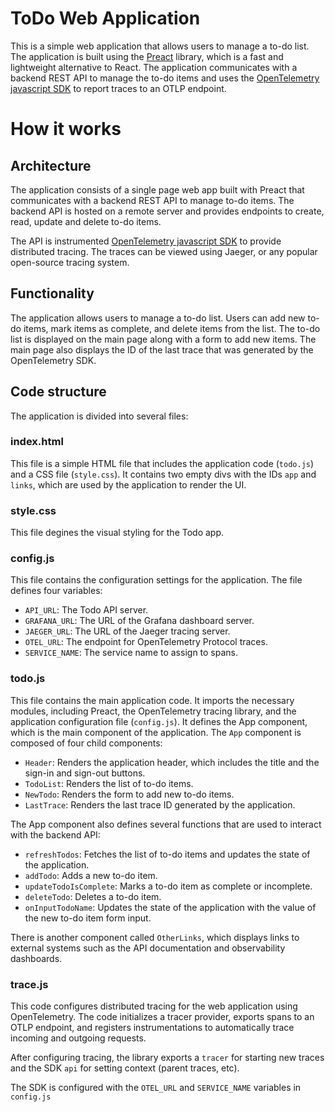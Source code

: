 # ToDo Web Application
This is a simple web application that allows users to manage a to-do list. The application is built using the [Preact](https://preactjs.com/) library, which is a fast and lightweight alternative to React. The application communicates with a backend REST API to manage the to-do items and uses the [OpenTelemetry javascript SDK](https://github.com/open-telemetry/opentelemetry-js) to report traces to an OTLP endpoint.

# How it works
## Architecture
The application consists of a single page web app built with Preact that communicates with a backend REST API to manage to-do items. The backend API is hosted on a remote server and provides endpoints to create, read, update and delete to-do items. 

The API is instrumented [OpenTelemetry javascript SDK](https://github.com/open-telemetry/opentelemetry-js) to provide distributed tracing. The traces can be viewed using Jaeger, or any popular open-source tracing system.

## Functionality
The application allows users to manage a to-do list. Users can add new to-do items, mark items as complete, and delete items from the list. The to-do list is displayed on the main page along with a form to add new items. The main page also displays the ID of the last trace that was generated by the OpenTelemetry SDK. 

## Code structure
The application is divided into several files: 

### index.html
This file is a simple HTML file that includes the  application code (`todo.js`) and a CSS file (`style.css`). It contains two empty divs with the IDs `app` and `links`, which are used by the application to render the UI.

### style.css
This file degines the visual styling for the Todo app.

### config.js
This file contains the configuration settings for the application. The file defines four variables:

* `API_URL`: The Todo API server.
* `GRAFANA_URL`: The URL of the Grafana dashboard server.
* `JAEGER_URL`: The URL of the Jaeger tracing server.
* `OTEL_URL`: The endpoint for OpenTelemetry Protocol traces.
* `SERVICE_NAME`: The service name to assign to spans.

### todo.js
This file contains the main application code. It imports the necessary modules, including Preact, the OpenTelemetry tracing library, and the application configuration file (`config.js`). It defines the App component, which is the main component of the application. The `App` component is composed of four child components:

* `Header`: Renders the application header, which includes the title and the sign-in and sign-out buttons.
* `TodoList`: Renders the list of to-do items.
* `NewTodo`: Renders the form to add new to-do items.
* `LastTrace`: Renders the last trace ID generated by the application.

The App component also defines several functions that are used to interact with the backend API:

* `refreshTodos`: Fetches the list of to-do items and updates the state of the application.
* `addTodo`: Adds a new to-do item.
* `updateTodoIsComplete`: Marks a to-do item as complete or incomplete.
* `deleteTodo`: Deletes a to-do item.
* `onInputTodoName`: Updates the state of the application with the value of the new to-do item form input.

There is another component called `OtherLinks`, which displays links to external systems such as the API documentation and observability dashboards.

### trace.js 
This code configures distributed tracing for the web application using OpenTelemetry. The code initializes a tracer provider, exports spans to an OTLP endpoint, and registers instrumentations to automatically trace incoming and outgoing requests.

After configuring tracing, the library exports a `tracer` for starting new traces and the SDK `api` for setting context (parent traces, etc).

The SDK is configured with the `OTEL_URL` and `SERVICE_NAME` variables in `config.js`